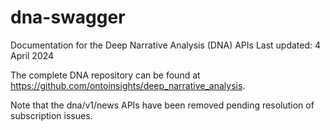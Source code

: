 # dna-swagger
Documentation for the Deep Narrative Analysis (DNA) APIs
Last updated: 4 April 2024

The complete DNA repository can be found at https://github.com/ontoinsights/deep_narrative_analysis.

Note that the dna/v1/news APIs have been removed pending resolution of subscription issues.
